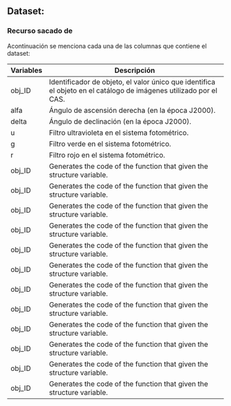 ## Dataset: 

### Recurso sacado de 

Acontinuación se menciona cada una de las columnas que contiene el dataset:

| Variables | Descripción | 
| --- | --- | 
| obj_ID | Identificador de objeto, el valor único que identifica el objeto en el catálogo de imágenes utilizado por el CAS. | 
| alfa | Ángulo de ascensión derecha (en la época J2000). | 
| delta | Ángulo de declinación (en la época J2000).| 
| u | Filtro ultravioleta en el sistema fotométrico. | 
| g | Filtro verde en el sistema fotométrico. | 
| r | Filtro rojo en el sistema fotométrico. | 
| obj_ID | Generates the code of the function that given the structure variable. | 
| obj_ID | Generates the code of the function that given the structure variable. | 
| obj_ID | Generates the code of the function that given the structure variable. | 
| obj_ID | Generates the code of the function that given the structure variable. | 
| obj_ID | Generates the code of the function that given the structure variable. | 
| obj_ID | Generates the code of the function that given the structure variable. | 
| obj_ID | Generates the code of the function that given the structure variable. | 
| obj_ID | Generates the code of the function that given the structure variable. | 
| obj_ID | Generates the code of the function that given the structure variable. | 
| obj_ID | Generates the code of the function that given the structure variable. | 
| obj_ID | Generates the code of the function that given the structure variable. | 
| obj_ID | Generates the code of the function that given the structure variable. | 


